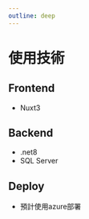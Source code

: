 ```yaml
---
outline: deep
---
```


# 使用技術

## Frontend

- Nuxt3

## Backend

- .net8
- SQL Server

## Deploy

- 預計使用azure部署
